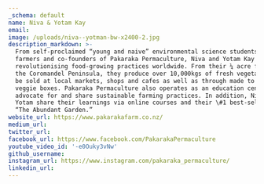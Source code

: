 ```yaml
---
_schema: default
name: Niva & Yotam Kay
email:
image: /uploads/niva--yotman-bw-x2400-2.jpg
description_markdown: >-
  From self-proclaimed “young and naive” environmental science students to
  farmers and co-founders of Pakaraka Permaculture, Niva and Yotam Kay are
  revolutionising food-growing practices worldwide. From their ¼ acre farm on
  the Coromandel Peninsula, they produce over 10,000kgs of fresh vegetables to
  be sold at local markets, shops and cafes as well as through made to order
  veggie boxes. Pakaraka Permaculture also operates as an education centre to
  advocate for and share sustainable farming practices. In addition, Niva and
  Yotam share their learnings via online courses and their \#1 best-selling book
  “The Abundant Garden.”
website_url: https://www.pakarakafarm.co.nz/
medium_url:
twitter_url:
facebook_url: https://www.facebook.com/PakarakaPermaculture
youtube_video_id: '-e0Ouky3vNw'
github_username:
instagram_url: https://www.instagram.com/pakaraka_permaculture/
linkedin_url:
---
```

